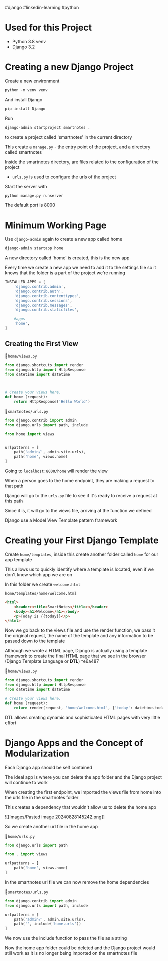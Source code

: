 
#django #linkedin-learning #python
# Used for this Project

- Python 3.8 venv
- Django 3.2

# Creating a new Django Project

Create a new environment

```python
python -m venv venv
```

And install Django

```python
pip install Django
```

Run

```python
django-admin startproject smartnotes .
```

to create a project called 'smartnotes' in the current directory

This create a `manage.py` - the entry point of the project, and a directory called smartnotes

Inside the smartnotes directory, are files related to the configuration of the project
- `urls.py` is used to configure the urls of the project

Start the server with

```python
python manage.py runserver
```

The default port is 8000

# Minimum Working Page

Use `django-admin` again to create a new app called home

```python
django-admin startapp home
```

A new directory called 'home' is created, this is the new app

Every time we create a new app we need to add it to the settings file so it knows that the folder is a part of the project we're running

```python
INSTALLED_APPS = [
    'django.contrib.admin',
    'django.contrib.auth',
    'django.contrib.contenttypes',
    'django.contrib.sessions',
    'django.contrib.messages',
    'django.contrib.staticfiles',

    #apps
    'home',
]
```

## Creating the First View

📁`home/views.py`
```python
from django.shortcuts import render
from django.http import HttpResponse
from datetime import datetime

  

# Create your views here.
def home (request):
    return HttpResponse('Hello World')
```

📁``smartnotes/urls.py``
```python
from django.contrib import admin
from django.urls import path, include

from home import views


urlpatterns = [
    path('admin/', admin.site.urls),
    path('home', views.home)
]
```

Going to `localhost:8000/home` will render the view

When a person goes to the home endpoint, they are making a request to that path

Django will go to the `urls.py` file to see if it's ready to receive a request at this path

Since it is, it will go to the views file, arriving at the function we defined

Django use a Model View Template pattern framework

# Creating your First Django Template

Create `home/templates`, inside this create another folder called `home` for our app template

This allows us to quickly identify where a template is located, even if we don't know which app we are on

In this folder we create `welcome.html`

`home/templates/home/welcome.html`
```html
<html>
    <header><title>SmartNotes</title></header>
    <body><h1>Welcome</h1></body>
    <p>Today is {{today}}</p>
</html>
```

Now we go back to the views file and use the render function, we pass it the original request, the name of the template and any information to be passed down to the template

Although we wrote a HTML page, Django is actually using a template framework to create the final HTML page that we see in the browser (Django Template Language or **DTL**) ^e6a487

📁`home/views.py`
```python
from django.shortcuts import render
from django.http import HttpResponse
from datetime import datetime

# Create your views here.
def home (request):
    return render(request, 'home/welcome.html', {'today': datetime.today})
```

DTL allows creating dynamic and sophisticated HTML pages with very little effort

# Django Apps and the Concept of Modularization

Each Django app should be self contained

The ideal app is where you can delete the app folder and the Django project will continue to work

When creating the first endpoint, we imported the views file from home into the urls file in the smartnotes folder

This creates a dependency that wouldn't allow us to delete the home app

![[Images/Pasted image 20240828145242.png]]

So we create another url file in the home app

📁`home/urls.py`
```python
from django.urls import path

from . import views

urlpatterns = [
    path('home', views.home)
]
```

In the smartnotes url file we can now remove the home dependencies

📁`smartnotes/urls.py`
```python
from django.contrib import admin
from django.urls import path, include

urlpatterns = [
    path('admin/', admin.site.urls),
    path('', include('home.urls'))
]
```

We now use the include function to pass the file as a string

Now the home app folder could be deleted and the Django project would still work as it is no longer being imported on the smartnotes file